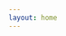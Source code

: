 ```yaml
---
layout: home
---
```


<script setup lang="ts">
  import { ref, onMounted } from "vue"
  import IframeResizer from '@iframe-resizer/vue/sfc'
  import { useRoute, useRouter } from 'vitepress'
  import { useData } from 'vitepress'
  import lists from "./list.json"
  import { getUrlParam } from "./../../utils/index.js"

  const { site } = useData()
  const base = site.value.base

  const route = useRoute();
  console.log(route, "route===route")
  console.log(window.location, "window.location.href")
  const width =window.innerWidth;
  const height = window.innerHeight - 200;

  const type = ref("")
  const url = ref("")

  onMounted(() => {
    type.value = getUrlParam("type") || "";
    url.value = window.location.origin + base + "html/economy/" + lists.find(item => item.key === type.value)?.value || "404.html";
  })
</script>
<iframe
  id="myFrame"
  :src="url"
  :width="'100%'"
  :height="height"
  frameborder="0">
</iframe>